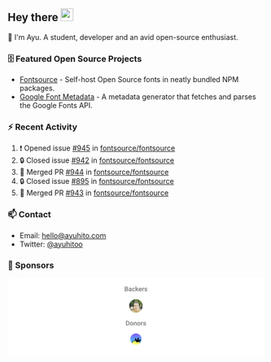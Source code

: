 ## Hey there <img src="https://media.giphy.com/media/hvRJCLFzcasrR4ia7z/giphy.gif" width="25" height="25">

📝 I'm Ayu. A student, developer and an avid open-source enthusiast.

### 🗄 Featured Open Source Projects

- [Fontsource](https://github.com/fontsource/fontsource) - Self-host Open Source fonts in neatly bundled NPM packages.
- [Google Font Metadata](https://github.com/fontsource/google-font-metadata) - A metadata generator that fetches and parses the Google Fonts API.

### ⚡ Recent Activity

<!--START_SECTION:activity-->

1. ❗ Opened issue [#945](https://github.com/fontsource/fontsource/issues/945) in [fontsource/fontsource](https://github.com/fontsource/fontsource)
2. 🔒 Closed issue [#942](https://github.com/fontsource/fontsource/issues/942) in [fontsource/fontsource](https://github.com/fontsource/fontsource)
3. 🎉 Merged PR [#944](https://github.com/fontsource/fontsource/pull/944) in [fontsource/fontsource](https://github.com/fontsource/fontsource)
4. 🔒 Closed issue [#895](https://github.com/fontsource/fontsource/issues/895) in [fontsource/fontsource](https://github.com/fontsource/fontsource)
5. 🎉 Merged PR [#943](https://github.com/fontsource/fontsource/pull/943) in [fontsource/fontsource](https://github.com/fontsource/fontsource)
<!--END_SECTION:activity-->

### 📫 Contact

- Email: hello@ayuhito.com
- Twitter: [@ayuhitoo](https://twitter.com/ayuhitoo)

### :sparkling_heart: Sponsors

<p align="center">
  <a href="https://cdn.jsdelivr.net/gh/ayuhito/ayuhito/sponsors.svg">
    <img src='https://raw.githubusercontent.com/ayuhito/ayuhito/master/sponsors.svg'/>
  </a>
</p>
